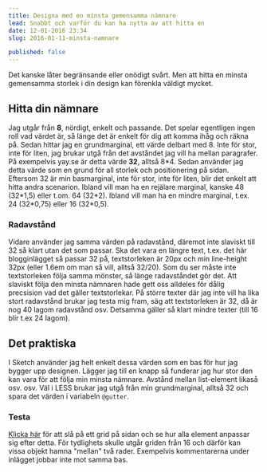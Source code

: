 ```yaml
---
title: Designa med en minsta gemensamma nämnare
lead: Snabbt och varför du kan ha nytta av att hitta en
date: 12-01-2016 23:34
slug: 2016-01-11-minsta-namnare

published: false
---
```


Det kanske låter begränsande eller onödigt svårt. Men att hitta en minsta gemensamma storlek i din design kan förenkla väldigt mycket.

## Hitta din nämnare
Jag utgår från **8**, nördigt, enkelt och passande. Det spelar egentligen ingen roll vad värdet är, så länge det är enkelt för dig att komma ihåg och räkna på. Sedan hittar jag en grundmarginal, ett värde delbart med 8. Inte för stor, inte för liten, jag brukar utgå från det avståndet jag vill ha mellan paragrafer. På exempelvis yay.se är detta värde **32**, alltså 8\*4. Sedan använder jag detta värde som en grund för all storlek och positionering på sidan. Eftersom 32 är min basmarginal, inte för stor, inte för liten, blir det enkelt att hitta andra scenarion. Ibland vill man ha en rejälare marginal, kanske 48 (32\*1,5) eller t.om. 64 (32\*2). Ibland vill man ha en mindre marginal, t.ex. 24 (32\*0,75) eller 16 (32\*0,5).

### Radavstånd
Vidare använder jag samma värden på radavstånd, däremot inte slaviskt till 32 så klart utan det som passar. Ska det vara en längre text, t.ex. det här blogginlägget så passar 32 på, textstorleken är 20px och min line-height 32px (eller 1.6em om man så vill, alltså 32/20). Som du ser måste inte textstorleken följa samma mönster, så länge radavståndet gör det. Att slaviskt följa den minsta nämnaren hade gett oss alldeles för dålig precsision vad det gäller textstorlekar. På större texter där jag inte vill ha lika stort radavstånd brukar jag testa mig fram, säg att textstorleken är 32, då är nog 40 lagom radavstånd osv. Detsamma gäller så klart mindre texter (till 16 blir t.ex 24 lagom).

## Det praktiska
I Sketch använder jag helt enkelt dessa värden som en bas för hur jag bygger upp designen. Lägger jag till en knapp så funderar jag hur stor den kan vara för att följa min minsta nämnare. Avstånd mellan list-element likaså osv. osv. Väl i LESS brukar jag utgå från min grundmarginal, alltså 32 och spara det värden i variabeln `@gutter`.

### Testa
<a href="#" class="grid-toggle">Klicka här</a> för att slå på ett grid på sidan och se hur alla element anpassar sig efter detta. För tydlighets skulle utgår griden från 16 och därför kan vissa objekt hamna "mellan" två rader. Exempelvis kommentarerna under inlägget jobbar inte mot samma bas.